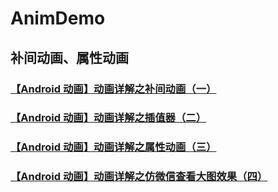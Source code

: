 # AnimDemo
## 补间动画、属性动画

### [【Android 动画】动画详解之补间动画（一）](https://www.jianshu.com/p/abeca56da5e4)
### [【Android 动画】动画详解之插值器（二）](https://www.jianshu.com/p/80933d36b6fc)
### [【Android 动画】动画详解之属性动画（三）](https://www.jianshu.com/p/ffd57179f1ce)
### [【Android 动画】动画详解之仿微信查看大图效果（四）](https://www.jianshu.com/p/b2de4607308a)
